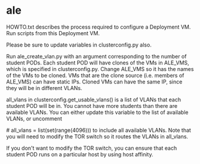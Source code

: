 # ale
HOWTO.txt describes the process required to configure a Deployment VM. Run scripts from this Deployment VM.

Please be sure to update variables in clusterconfig.py also.

Run ale_create_vlan.py with an argument corresponding to the number of student PODs. 
Each student POD will have clones of the VMs in ALE_VMS, which is specified in clusterconfig.py. Change ALE_VMS so it has the names of the VMs to be cloned. VMs that are the clone source (i.e. members of ALE_VMS) can have static IPs. Cloned VMs can have the same IP, since they will be in different VLANs.

all_vlans in clusterconfig.get_usable_vlans() is a list of VLANs that each student POD will be in. You cannot have more students than there are available VLANs. You can either update this variable to the list of available VLANs, or uncomment 

\# all_vlans = list(set(range(4096)))
to include all available VLANs.
Note that you will need to modify the TOR switch so it routes the VLANs in all_vlans.

If you don't want to modify the TOR switch, you can ensure that each student POD runs on a particular host by using host affinity.
